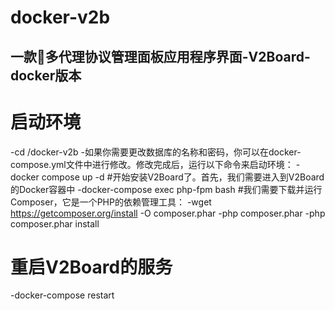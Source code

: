 # docker-v2b
## 一款🚀多代理协议管理面板应用程序界面-V2Board-docker版本

# 启动环境
-cd /docker-v2b
-如果你需要更改数据库的名称和密码，你可以在docker-compose.yml文件中进行修改。修改完成后，运行以下命令来启动环境：
-docker compose up -d
#开始安装V2Board了。首先，我们需要进入到V2Board的Docker容器中
-docker-compose exec php-fpm bash
#我们需要下载并运行Composer，它是一个PHP的依赖管理工具：
-wget https://getcomposer.org/install -O composer.phar
-php composer.phar
-php composer.phar install
# 重启V2Board的服务
-docker-compose restart
